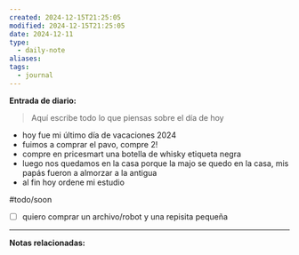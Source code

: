 ```yaml
---
created: 2024-12-15T21:25:05
modified: 2024-12-15T21:25:05
date: 2024-12-11
type:
  - daily-note
aliases: 
tags:
  - journal
---
```

**Entrada de diario:** 

> Aquí escribe todo lo que piensas sobre el día de hoy

- hoy fue mi último día de vacaciones 2024
- fuimos a comprar el pavo, compre 2! 
- compre en pricesmart una botella de whisky etiqueta negra 
- luego nos quedamos en la casa porque la majo se quedo en la casa, mis papás fueron a almorzar a la antigua 
- al fin hoy ordene mi estudio 

#todo/soon
- [ ] quiero comprar un archivo/robot y una repisita pequeña 

----
**Notas relacionadas:**